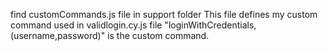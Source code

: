find customCommands.js file in support folder
This file defines my custom command used in validlogin.cy.js file
"loginWithCredentials, (username,password)" is the custom command.